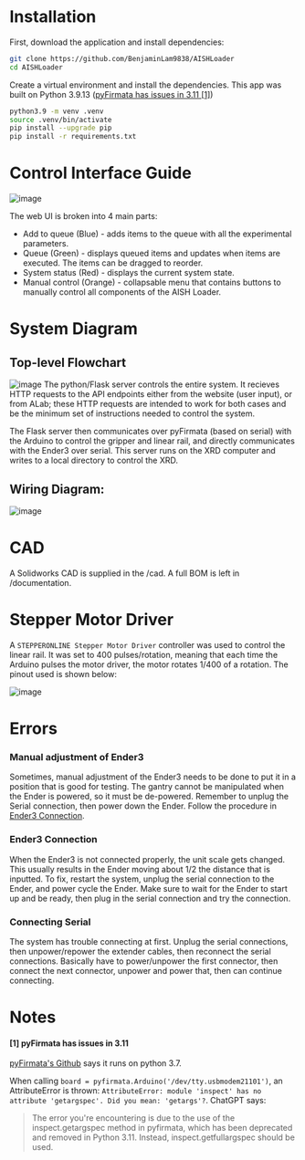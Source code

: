 # Installation
First, download the application and install dependencies:
```bash
git clone https://github.com/BenjaminLam9838/AISHLoader
cd AISHLoader
```

Create a virtual environment and install the dependencies.  This app was built on Python 3.9.13 ([pyFirmata has issues in 3.11 [1]](#1-pyfirmata-has-issues-in-311))
```bash
python3.9 -m venv .venv
source .venv/bin/activate
pip install --upgrade pip
pip install -r requirements.txt
```

# Control Interface Guide
![image](https://github.com/user-attachments/assets/515e7cc4-e6b7-4511-bce1-c0119428e87d)

The web UI is broken into 4 main parts:
- Add to queue (Blue) - adds items to the queue with all the experimental parameters.
- Queue (Green) - displays queued items and updates when items are executed. The items can be dragged to reorder.
- System status (Red) - displays the current system state.
- Manual control (Orange) - collapsable menu that contains buttons to manually control all components of the AISH Loader.


# System Diagram
## Top-level Flowchart
![image](https://github.com/user-attachments/assets/fa3d0538-6c92-4429-ad5b-427ea9c7a1e5)
The python/Flask server controls the entire system. It recieves HTTP requests to the API endpoints either from the website (user input), or from ALab; these HTTP requests are intended to work for both cases and be the minimum set of instructions needed to control the system.

The Flask server then communicates over pyFirmata (based on serial) with the Arduino to control the gripper and linear rail, and directly communicates with the Ender3 over serial.  This server runs on the XRD computer and writes to a local directory to control the XRD.

## Wiring Diagram:
![image](https://github.com/user-attachments/assets/186741f4-cccc-475d-b893-e7a39c2f8920)

# CAD
A Solidworks CAD is supplied in the /cad.  A full BOM is left in /documentation.

# Stepper Motor Driver
A `STEPPERONLINE Stepper Motor Driver` controller was used to control the linear rail. It was set to 400 pulses/rotation, meaning that each time the Arduino pulses the motor driver, the motor rotates 1/400 of a rotation.  The pinout used is shown below:

![image](https://github.com/user-attachments/assets/d1e697b1-f1c8-4efd-ad24-dfa8ad17662b)

Errors
===
### Manual adjustment of Ender3
Sometimes, manual adjustment of the Ender3 needs to be done to put it in a position that is good for testing.  The gantry cannot be manipulated when the Ender is powered, so it must be de-powered.  Remember to unplug the Serial connection, then power down the Ender.  Follow the procedure in [Ender3 Connection](#Ender3-Connection).

### Ender3 Connection
When the Ender3 is not connected properly, the unit scale gets changed.  This usually results in the Ender moving about 1/2 the distance that is inputted.  To fix, restart the system, unplug the serial connection to the Ender, and power cycle the Ender.  Make sure to wait for the Ender to start up and be ready, then plug in the serial connection and try the connection.

### Connecting Serial
The system has trouble connecting at first.  Unplug the serial connections, then unpower/repower the extender cables, then reconnect the serial connections.  Basically have to power/unpower the first connector, then connect the next connector, unpower and power that, then can continue connecting.


Notes
===
#### [1] pyFirmata has issues in 3.11
[pyFirmata's Github](https://github.com/tino/pyFirmata/tree/master) says it runs on python 3.7.

When calling ```board = pyfirmata.Arduino('/dev/tty.usbmodem21101')```, an AttributeError is thrown: ```AttributeError: module 'inspect' has no attribute 'getargspec'. Did you mean: 'getargs'?```.
ChatGPT says:
> The error you're encountering is due to the use of the inspect.getargspec method in pyfirmata, which has been deprecated and removed in Python 3.11. Instead, inspect.getfullargspec should be used.
